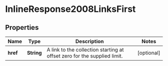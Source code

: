 
# InlineResponse2008LinksFirst

## Properties
Name | Type | Description | Notes
------------ | ------------- | ------------- | -------------
**href** | **String** | A link to the collection starting at offset zero for the supplied limit. |  [optional]




